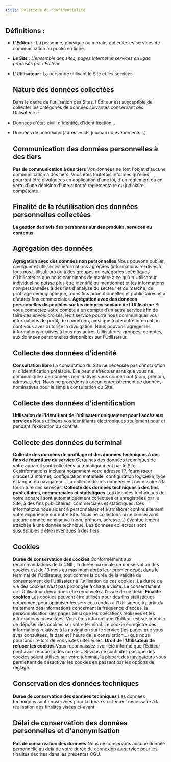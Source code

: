 ```yaml
---
title: Politique de confidentialité
---
```

## **Définitions :**

* **L'Éditeur** : La personne, physique ou morale, qui édite les services de communication au public en ligne.
* _**Le Site** : L'ensemble des sites, pages Internet et services en ligne proposés par l'Éditeur._
* **L'Utilisateur** : La personne utilisant le Site et les services.

  ## **Nature des données collectées**
  Dans le cadre de l'utilisation des Sites, l'Éditeur est susceptible de collecter les catégories de données suivantes concernant ses Utilisateurs :
* Données d'état-civil, d'identité, d'identification...
* Données de connexion (adresses IP, journaux d'événements...)

  ## **Communication des données personnelles à des tiers**
  **Pas de communication à des tiers**
  Vos données ne font l'objet d'aucune communication à des tiers. Vous êtes toutefois informés qu'elles pourront être divulguées en application d'une loi, d'un règlement ou en vertu d'une décision d'une autorité réglementaire ou judiciaire compétente.

  ## Finalité de la réutilisation des données personnelles collectées
  **La gestion des avis des personnes sur des produits, services ou contenus**

  ## **Agrégation des données**
  **Agrégation avec des données non personnelles**
  Nous pouvons publier, divulguer et utiliser les informations agrégées (informations relatives à tous nos Utilisateurs ou à des groupes ou catégories spécifiques d'Utilisateurs que nous combinons de manière à ce qu'un Utilisateur individuel ne puisse plus être identifié ou mentionné) et les informations non personnelles à des fins d'analyse du secteur et du marché, de profilage démographique, à des fins promotionnelles et publicitaires et à d'autres fins commerciales.
  **Agrégation avec des données personnelles disponibles sur les comptes sociaux de l'Utilisateur**
  Si vous connectez votre compte à un compte d’un autre service afin de faire des envois croisés, ledit service pourra nous communiquer vos informations de profil, de connexion, ainsi que toute autre information dont vous avez autorisé la divulgation. Nous pouvons agréger les informations relatives à tous nos autres Utilisateurs, groupes, comptes, aux données personnelles disponibles sur l’Utilisateur.

  ## **Collecte des données d'identité**
  **Consultation libre**
  La consultation du Site ne nécessite pas d'inscription ni d'identification préalable. Elle peut s'effectuer sans que vous ne communiquiez de données nominatives vous concernant (nom, prénom, adresse, etc). Nous ne procédons à aucun enregistrement de données nominatives pour la simple consultation du Site.

  ## Collecte des données d'identification
  **Utilisation de l'identifiant de l’utilisateur uniquement pour l’accès aux services**
  Nous utilisons vos identifiants électroniques seulement pour et pendant l'exécution du contrat.

  ## Collecte des données du terminal
  **Collecte des données de profilage et des données techniques à des fins de fourniture du service**
  Certaines des données techniques de votre appareil sont collectées automatiquement par le Site. Cesinformations incluent notamment votre adresse IP, fournisseur d'accès à Internet, configuration matérielle, configuration logicielle, type et langue du navigateur... La collecte de ces données est nécessaire à la fourniture des services.
  **Collecte des données techniques à des fins publicitaires, commerciales et statistiques**
  Les données techniques de votre appareil sont automatiquement collectées et enregistrées par le Site, à des fins publicitaires, commerciales et statistiques. Ces informations nous aident à personnaliser et à améliorer continuellement votre expérience sur notre Site. Nous ne collectons ni ne conservons aucune donnée nominative (nom, prénom, adresse...) éventuellement attachée à une donnée technique. Les données collectées sont susceptibles d’être revendues à des tiers.

  ## Cookies
  **Durée de conservation des cookies**
  Conformément aux recommandations de la CNIL, la durée maximale de conservation des cookies est de 13 mois au maximum après leur premier dépôt dans le terminal de l'Utilisateur, tout comme la durée de la validité du consentement de l’Utilisateur à l’utilisation de ces cookies. La durée de vie des cookies n’est pas prolongée à chaque visite. Le consentement de l’Utilisateur devra donc être renouvelé à l'issue de ce délai.
  **Finalité cookies**
  Les cookies peuvent être utilisés pour des fins statistiques notamment pour optimiser les services rendus à l'Utilisateur, à partir du traitement des informations concernant la fréquence d'accès, la personnalisation des pages ainsi que les opérations réalisées et les informations consultées.
  Vous êtes informé que l'Éditeur est susceptible de déposer des cookies sur votre terminal. Le cookie enregistre des informations relatives à la navigation sur le service (les pages que vous avez consultées, la date et l'heure de la consultation...) que nous pourrons lire lors de vos visites ultérieures.
  **Droit de l'Utilisateur de refuser les cookies**
  Vous reconnaissez avoir été informé que l'Éditeur peut avoir recours à des cookies. Si vous ne souhaitez pas que des cookies soient utilisés sur votre terminal, la plupart des navigateurs vous permettent de désactiver les cookies en passant par les options de réglage.

  ## Conservation des données techniques
  **Durée de conservation des données techniques**
  Les données techniques sont conservées pour la durée strictement nécessaire à la réalisation des finalités visées ci-avant.

  ## Délai de conservation des données personnelles et d'anonymisation
  **Pas de conservation des données**
  Nous ne conservons aucune donnée personnelle au delà de votre durée de connexion au service pour les finalités décrites dans les présentes CGU.
